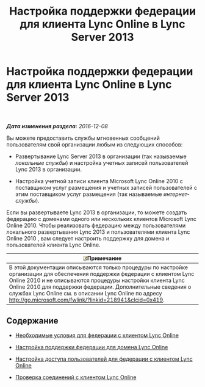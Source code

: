 ﻿---
title: Настройка поддержки федерации для клиента Lync Online в Lync Server 2013
TOCTitle: Настройка поддержки федерации для клиента Lync Online в Lync Server 2013
ms:assetid: e5f7f38d-ede5-4af3-88c2-026e8a78df12
ms:mtpsurl: https://technet.microsoft.com/ru-ru/library/Hh202193(v=OCS.15)
ms:contentKeyID: 49311478
ms.date: 12/10/2016
mtps_version: v=OCS.15
ms.translationtype: HT
---

# Настройка поддержки федерации для клиента Lync Online в Lync Server 2013

 

_**Дата изменения раздела:** 2016-12-08_

Вы можете предоставить службы мгновенных сообщений пользователям свой организации любым из следующих способов:

  - Развертывание Lync Server 2013 в организации (так называемые *локальные службы*) и настройка учетных записей пользователей Lync 2013 в организации.

  - Настройка учетной записи клиента Microsoft Lync Online 2010 с поставщиком услуг размещения и учетных записей пользователей с этим поставщиком услуг размещения (так называемые *интернет-службы*).

Если вы развертываете Lync 2013 в организации, то можете создать федерацию с доменами одного или нескольких клиентов Microsoft Lync Online 2010. Чтобы реализовать федерацию между пользователями локального развертывания Lync 2013 и пользователями клиента Lync Online 2010 , вам следует настроить поддержку для домена и пользователей клиента Lync Online.

<table>
<thead>
<tr class="header">
<th><img src="images/Gg398412.note(OCS.15).gif" title="note" alt="note" />Примечание</th>
</tr>
</thead>
<tbody>
<tr class="odd">
<td>В этой документации описываются только процедуры по настройке организации для обеспечения поддержки федерации с клиентом Lync Online 2010 и не описываются процедуры настройки клиента Lync Online 2010 для поддержки федерации. Дополнительные сведения о службах Lync Online см. в описании Lync Online по адресу <a href="http://go.microsoft.com/fwlink/?linkid=218941%26clcid=0x419" class="uri">http://go.microsoft.com/fwlink/?linkid=218941&amp;clcid=0x419</a>.</td>
</tr>
</tbody>
</table>


## Содержание

  - [Необходимые условия для федерации с клиентом Lync Online](lync-server-2013-prerequisites-for-federating-with-a-lync-online-customer.md)

  - [Настройка поддержки федерации для домена Lync Online](lync-server-2013-configure-federation-support-for-a-lync-online-domain.md)

  - [Настройка доступа пользователей для федерации с клиентом Lync Online](lync-server-2013-configure-user-access-for-federation-with-a-lync-online-customer.md)

  - [Проверка соединений с клиентом Lync Online](lync-server-2013-verify-communications-with-a-lync-online-customer.md)

